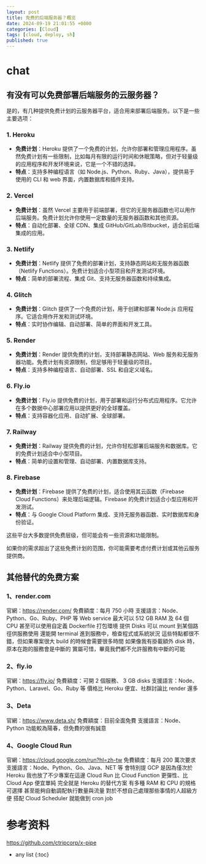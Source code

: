 ```yaml
---
layout: post
title: 免费的后端服务器？概览
date: 2024-09-19 21:01:55 +0800
categories: [Cloud]
tags: [cloud, deploy, sh]
published: true
---
```


# chat

## 有没有可以免费部署后端服务的云服务器？

是的，有几种提供免费计划的云服务器平台，适合用来部署后端服务。以下是一些主要选项：

### 1. **Heroku**
- **免费计划**：Heroku 提供了一个免费的计划，允许你部署和管理应用程序。虽然免费计划有一些限制，比如每月有限的运行时间和休眠策略，但对于轻量级的应用程序和开发环境来说，它是一个不错的选择。
- **特点**：支持多种编程语言（如 Node.js、Python、Ruby、Java），提供易于使用的 CLI 和 web 界面，内置数据库和插件支持。

### 2. **Vercel**
- **免费计划**：虽然 Vercel 主要用于前端部署，但它的无服务器函数也可以用作后端服务。免费计划允许你使用一定数量的无服务器函数和其他资源。
- **特点**：自动化部署、全球 CDN、集成 GitHub/GitLab/Bitbucket，适合前后端集成的应用。

### 3. **Netlify**
- **免费计划**：Netlify 提供了免费的部署计划，支持静态网站和无服务器函数（Netlify Functions）。免费计划适合小型项目和开发测试环境。
- **特点**：简单的部署流程、集成 Git、支持无服务器函数和持续集成。

### 4. **Glitch**
- **免费计划**：Glitch 提供了一个免费的计划，用于创建和部署 Node.js 应用程序。它适合用作开发和测试环境。
- **特点**：实时协作编辑、自动部署、简单的界面和开发工具。

### 5. **Render**
- **免费计划**：Render 提供免费的计划，支持部署静态网站、Web 服务和无服务器功能。免费计划有资源限制，但足够用于轻量级的项目。
- **特点**：支持多种编程语言、自动部署、SSL 和自定义域名。

### 6. **Fly.io**
- **免费计划**：Fly.io 提供免费的计划，用于部署和运行分布式应用程序。它允许在多个数据中心部署应用以提供更好的全球覆盖。
- **特点**：支持容器化应用、自动扩展、全球部署。

### 7. **Railway**
- **免费计划**：Railway 提供免费的计划，允许你轻松部署后端服务和数据库。它的免费计划适合中小型项目。
- **特点**：简单的设置和管理、自动部署、内置数据库支持。

### 8. **Firebase**
- **免费计划**：Firebase 提供了免费的计划，适合使用其云函数（Firebase Cloud Functions）来处理后端逻辑。Firebase 的免费计划适合小型应用和开发测试。
- **特点**：与 Google Cloud Platform 集成、支持无服务器函数、实时数据库和身份验证。

这些平台大多数提供免费层级，但可能会有一些资源和功能限制。

如果你的需求超出了这些免费计划的范围，你可能需要考虑付费计划或其他云服务提供商。

## 其他替代的免费方案

### 1、render.com

官網：https://render.com/
免費額度：每月 750 小時
支援語言：Node、Python、Go、Ruby、PHP 等
Web service 最大可以 512 GB RAM 及 64 個 CPU
甚至可以使用自定義 Dockerfile 打包環境
提供 Disks 可以 mount 到某個路徑供服務使用
還能開 terminal 進到服務中，檢查程式或系統狀況
這些特點都很不錯，但如果專案很大
build 的時候會需要很多時間
如果像我有掛載額外 disk 時，原本在跑的服務會是中斷的
實屬可惜，畢竟我們都不允許服務有中斷的可能

### 2、fly.io

官網：https://fly.io/
免費額度：可開 2 個服務、 3 GB disks
支援語言：Node、Python、Laravel、Go、Ruby 等
價格比 Heroku 便宜、社群討論比 render 還多

### 3、Deta

官網：https://www.deta.sh/
免費額度：目前全面免費
支援語言：Node、Python
功能較為陽春，但免費的很有誠意

### 4、Google Cloud Run

官網：https://cloud.google.com/run?hl=zh-tw
免費額度：每月 200 萬次要求
支援語言：Node、Python、Go、Java、NET 等
會特別提 GCP 是因為僅次於 Heroku
我也放了不少專案在這邊
Cloud Run 比 Cloud Function 更彈性、比 Cloud App 便宜單純
完全就是 Heroku 的替代方案
有多種 RAM 和 CPU 的規格可選擇
甚至能夠自動調配執行數量與流量
對於不想自己處理那些事情的人超級方便
搭配 Cloud Scheduler 就能做到 cron job



# 参考资料

https://github.com/ctripcorp/x-pipe

* any list
{:toc}